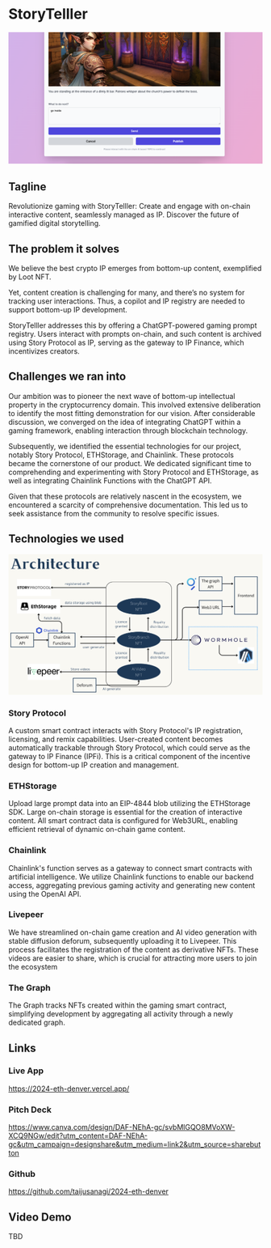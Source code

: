 # StoryTelller

![create-branch](./docs/screenshots/create-branch.png)

## Tagline

Revolutionize gaming with StoryTelller: Create and engage with on-chain interactive content, seamlessly managed as IP.
Discover the future of gamified digital storytelling.

## The problem it solves

We believe the best crypto IP emerges from bottom-up content, exemplified by Loot NFT.

Yet, content creation is challenging for many, and there’s no system for tracking user interactions.
Thus, a copilot and IP registry are needed to support bottom-up IP development.

StoryTelller addresses this by offering a ChatGPT-powered gaming prompt registry. Users interact with prompts on-chain, and such content is archived using Story Protocol as IP, serving as the gateway to IP Finance, which incentivizes creators.

## Challenges we ran into

Our ambition was to pioneer the next wave of bottom-up intellectual property in the cryptocurrency domain. This involved extensive deliberation to identify the most fitting demonstration for our vision. After considerable discussion, we converged on the idea of integrating ChatGPT within a gaming framework, enabling interaction through blockchain technology.

Subsequently, we identified the essential technologies for our project, notably Story Protocol, ETHStorage, and Chainlink. These protocols became the cornerstone of our product. We dedicated significant time to comprehending and experimenting with Story Protocol and ETHStorage, as well as integrating Chainlink Functions with the ChatGPT API.

Given that these protocols are relatively nascent in the ecosystem, we encountered a scarcity of comprehensive documentation. This led us to seek assistance from the community to resolve specific issues.

## Technologies we used

![technical-detail](./docs/technical-detail.png)

### Story Protocol

A custom smart contract interacts with Story Protocol's IP registration, licensing, and remix capabilities. User-created content becomes automatically trackable through Story Protocol, which could serve as the gateway to IP Finance (IPFi). This is a critical component of the incentive design for bottom-up IP creation and management.

### ETHStorage

Upload large prompt data into an EIP-4844 blob utilizing the ETHStorage SDK. Large on-chain storage is essential for the creation of interactive content. All smart contract data is configured for Web3URL, enabling efficient retrieval of dynamic on-chain game content.

### Chainlink

Chainlink's function serves as a gateway to connect smart contracts with artificial intelligence. We utilize Chainlink functions to enable our backend access, aggregating previous gaming activity and generating new content using the OpenAI API.

### Livepeer

We have streamlined on-chain game creation and AI video generation with stable diffusion deforum, subsequently uploading it to Livepeer. This process facilitates the registration of the content as derivative NFTs. These videos are easier to share, which is crucial for attracting more users to join the ecosystem

### The Graph

The Graph tracks NFTs created within the gaming smart contract, simplifying development by aggregating all activity through a newly dedicated graph.

## Links

### Live App

https://2024-eth-denver.vercel.app/

### Pitch Deck

https://www.canva.com/design/DAF-NEhA-gc/svbMlGQO8MVoXW-XCQ9NGw/edit?utm_content=DAF-NEhA-gc&utm_campaign=designshare&utm_medium=link2&utm_source=sharebutton

### Github

https://github.com/taijusanagi/2024-eth-denver

## Video Demo

TBD
